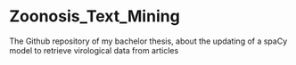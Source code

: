 # Zoonosis_Text_Mining
The Github repository of my bachelor thesis, about the updating of a spaCy model to retrieve virological data from articles
